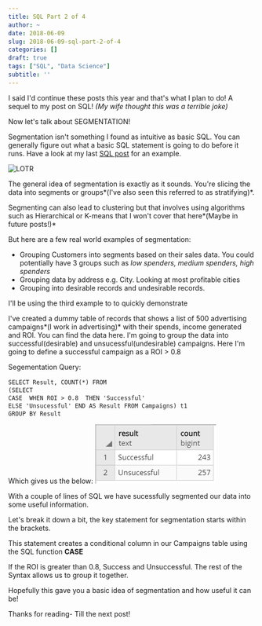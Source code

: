 ```yaml
---
title: SQL Part 2 of 4
author: ~
date: 2018-06-09
slug: 2018-06-09-sql-part-2-of-4
categories: []
draft: true
tags: ["SQL", "Data Science"]
subtitle: ''
---
```


I said I'd continue these posts this year and that's what I plan to do! A sequel to my post on SQL! *(My wife thought this was a terrible joke)*

Now let's talk about SEGMENTATION! 

Segmentation isn't something I found as intuitive as basic SQL. You can generally figure out what a basic SQL statement is going to do before it runs. Have a look at my last  [SQL post](http://shan-data-science.co.uk/2017-05-15-sql1/) for an example. 

![LOTR](/img/25sryb.jpg)


The general idea of segmentation is exactly as it sounds. You're slicing the data into segments or groups*(I've also seen this referred to as stratifying)*.

Segmenting can also lead to clustering but that involves using algorithms such as Hierarchical or K-means that I won't cover that here*(Maybe in future posts!)*


But here are a few real world examples of segmentation:

- Grouping Customers into segments based on their sales data. You could potentially have 3 groups such as *low spenders, medium spenders, high spenders*
- Grouping data by address e.g. City. Looking at most profitable cities
- Grouping into desirable records and undesirable records.

I'll be using the third example to to quickly demonstrate

I've created a dummy table of records that shows a list of 500 advertising campaigns*(I work in advertising)* with their spends, income generated and ROI. You can find the data here.
I'm going to group the data into successful(desirable) and unsucessful(undesirable) campaigns.
Here I'm going to define a successful campaign as a ROI > 0.8


Segementation Query:

```
SELECT Result, COUNT(*) FROM
(SELECT
CASE  WHEN ROI > 0.8  THEN 'Successful' 
ELSE 'Unsucessful' END AS Result FROM Campaigns) t1
GROUP BY Result

```

Which gives us the below:
![Outcome](/img/SQL_outcome.png)


With a couple of lines of SQL we have sucessfully segmented our data into some useful information.

Let's break it down a bit, the key statement for segmentation starts within the brackets.

This statement creates a conditional column in our Campaigns table using the SQL function **CASE** 



If the ROI is greater than 0.8, Success and Unsuccessful.
The rest of the Syntax allows us to group it together.

Hopefully this gave you a basic idea of segmentation and how useful it can be!

Thanks for reading- Till the next post!
